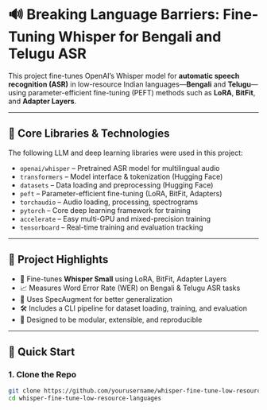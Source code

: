 # 🔊 Breaking Language Barriers: Fine-Tuning Whisper for Bengali and Telugu ASR

This project fine-tunes OpenAI’s Whisper model for **automatic speech recognition (ASR)** in low-resource Indian languages—**Bengali** and **Telugu**—using parameter-efficient fine-tuning (PEFT) methods such as **LoRA**, **BitFit**, and **Adapter Layers**.

---

## 🧠 Core Libraries & Technologies

The following LLM and deep learning libraries were used in this project:

- `openai/whisper` – Pretrained ASR model for multilingual audio
- `transformers` – Model interface & tokenization (Hugging Face)
- `datasets` – Data loading and preprocessing (Hugging Face)
- `peft` – Parameter-efficient fine-tuning (LoRA, BitFit, Adapters)
- `torchaudio` – Audio loading, processing, spectrograms
- `pytorch` – Core deep learning framework for training
- `accelerate` – Easy multi-GPU and mixed-precision training
- `tensorboard` – Real-time training and evaluation tracking

---

## 📌 Project Highlights

- 🔁 Fine-tunes **Whisper Small** using LoRA, BitFit, Adapter Layers
- 📈 Measures Word Error Rate (WER) on Bengali & Telugu ASR tasks
- 🧪 Uses SpecAugment for better generalization
- 🛠️ Includes a CLI pipeline for dataset loading, training, and evaluation
- 🧩 Designed to be modular, extensible, and reproducible

---

## 🚀 Quick Start

### 1. Clone the Repo

```bash
git clone https://github.com/yourusername/whisper-fine-tune-low-resource-languages.git
cd whisper-fine-tune-low-resource-languages
